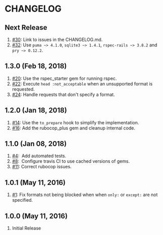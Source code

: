 # CHANGELOG

## Next Release

1. [#30](https://github.com/corlewsolutions/format_restricter_rails/issues/30): Link to issues in the CHANGELOG.md.
1. [#32](https://github.com/corlewsolutions/format_restricter_rails/issues/32): Use `puma ~> 4.1.0`, `sqlite3 ~> 1.4.1`, `rspec-rails ~> 3.8.2` and `pry ~> 0.12.2`.

## 1.3.0 (Feb 18, 2018)

1. [#20](https://github.com/corlewsolutions/format_restricter_rails/issues/20): Use the rspec_starter gem for running rspec.
1. [#22](https://github.com/corlewsolutions/format_restricter_rails/issues/22): Execute `head :not_acceptable` when an unsupported format is requested.
1. [#24](https://github.com/corlewsolutions/format_restricter_rails/issues/24): Handle requests that don't specify a format.

## 1.2.0 (Jan 18, 2018)

1. [#14](https://github.com/corlewsolutions/format_restricter_rails/issues/14): Use the `to_prepare` hook to simplify the implementation.
1. [#16](https://github.com/corlewsolutions/format_restricter_rails/issues/16): Add the rubocop_plus gem and cleanup internal code.

## 1.1.0 (Jan 08, 2018)

1. [#4](https://github.com/corlewsolutions/format_restricter_rails/issues/4):&nbsp; Add automated tests.
1. [#8](https://github.com/corlewsolutions/format_restricter_rails/issues/8):&nbsp; Configure travis CI to use cached versions of gems.
1. [#11](https://github.com/corlewsolutions/format_restricter_rails/issues/11): Correct rubocop issues.

## 1.0.1 (May 11, 2016)

1. [#1](https://github.com/corlewsolutions/format_restricter_rails/issues/1): Fix formats not being blocked when when `only:` or `except:` are not specified.

## 1.0.0 (May 11, 2016)

1. Initial Release
